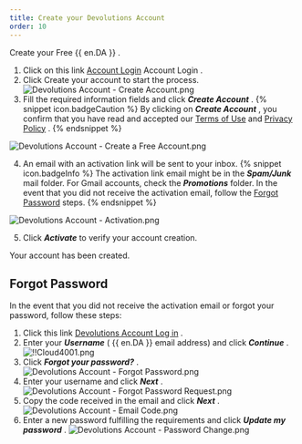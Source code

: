 ```yaml
---
title: Create your Devolutions Account
order: 10
---
```

Create your Free {{ en.DA }} . 

1. Click on this link [Account Login](https://portal.devolutions.com/) Account Login . 
1. Click Create your account to start the process.  
![Devolutions Account - Create Account.png](/img/en/cloud/Cloud4014.png) 
1. Fill the required information fields and click ***Create Account*** . 
{% snippet icon.badgeCaution %} 
By clicking on ***Create Account*** , you confirm that you have read and accepted our [Terms of Use](https://devolutions.net/legal/online-services-terms) and [Privacy Policy](https://devolutions.net/legal) . 
{% endsnippet %}  

![Devolutions Account - Create a Free Account.png](/img/en/cloud/Cloud4015.png) 

4. An email with an activation link will be sent to your inbox. 
{% snippet icon.badgeInfo %} 
The activation link email might be in the ***Spam/Junk*** mail folder. 
For Gmail accounts, check the ***Promotions*** folder. 
In the event that you did not receive the activation email, follow the <a href="#password">Forgot Password</a> steps. 
{% endsnippet %}  

![Devolutions Account - Activation.png](/img/en/cloud/Cloud4023.png) 

5. Click ***Activate*** to verify your account creation.  

Your account has been created. 

## Forgot Password <a name="password"></a>

In the event that you did not receive the activation email or forgot your password, follow these steps: 

1. Click this link [Devolutions Account Log in](https://portal.devolutions.com/) . 
1. Enter your ***Username*** ( {{ en.DA }} email address) and click ***Continue*** .  
![!!Cloud4001.png](/img/en/cloud/Cloud4001.png) 
1. Click ***Forgot your password?*** .  
![Devolutions Account - Forgot Password.png](/img/en/cloud/Cloud4024.png) 
1. Enter your username and click ***Next*** .  
![Devolutions Account - Forgot Password Request.png](/img/en/cloud/Cloud4025.png) 
1. Copy the code received in the email and click ***Next*** .  
![Devolutions Account - Email Code.png](/img/en/cloud/Cloud4026.png) 
1. Enter a new password fulfilling the requirements and click ***Update my password*** .
![Devolutions Account - Password Change.png](/img/en/cloud/Cloud4027.png) 


